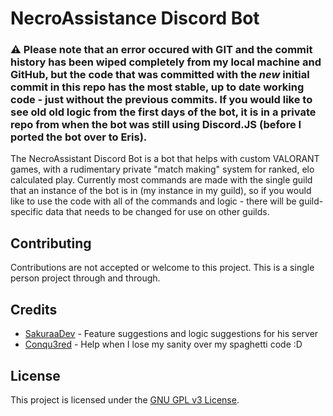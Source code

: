 # NecroAssistance Discord Bot

### ⚠ Please note that an error occured with GIT and the commit history has been wiped completely from my local machine and GitHub, but the code that was committed with the *new* initial commit in this repo has the most stable, up to date working code - just without the previous commits. If you would like to see old old logic from the first days of the bot, it is in a private repo from when the bot was still using Discord.JS (before I ported the bot over to Eris).

The NecroAssistant Discord Bot is a bot that helps with custom VALORANT games, with a rudimentary private "match making" system for ranked, elo calculated play. Currently most commands are made with the single guild that an instance of the bot is in (my instance in my guild), so if you would like to use the code with all of the commands and logic - there will be guild-specific data that needs to be changed for use on other guilds.

## Contributing
Contributions are not accepted or welcome to this project. This is a single person project through and through.

## Credits
- [SakuraaDev](https://github.com/SakuraaDev) - Feature suggestions and logic suggestions for his server
- [Conqu3red](https://github.com/Conqu3red) - Help when I lose my sanity over my spaghetti code :D

## License
This project is licensed under the [GNU GPL v3 License](https://choosealicense.com/licenses/gpl-3.0/).
